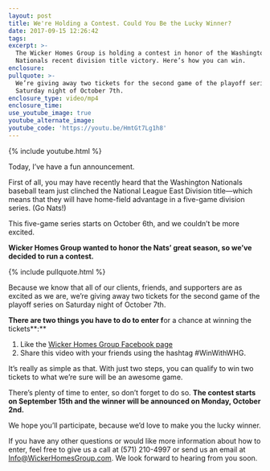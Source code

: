 ```yaml
---
layout: post
title: We're Holding a Contest. Could You Be the Lucky Winner?
date: 2017-09-15 12:26:42
tags:
excerpt: >-
  The Wicker Homes Group is holding a contest in honor of the Washington
  Nationals recent division title victory. Here’s how you can win.
enclosure:
pullquote: >-
  We’re giving away two tickets for the second game of the playoff series on
  Saturday night of October 7th.
enclosure_type: video/mp4
enclosure_time:
use_youtube_image: true
youtube_alternate_image:
youtube_code: 'https://youtu.be/HmtGt7Lg1h8'
---
```



{% include youtube.html %}

Today, I’ve have a fun announcement.

First of all, you may have recently heard that the Washington Nationals baseball team just clinched the National League East Division title—which means that they will have home-field advantage in a five-game division series. (Go Nats!)

This five-game series starts on October 6th, and we couldn’t be more excited.

**Wicker Homes Group wanted to honor the Nats’ great season, so we’ve decided to run a contest.**

{% include pullquote.html %}

Because we know that all of our clients, friends, and supporters are as excited as we are, we’re giving away two tickets for the second game of the playoff series on Saturday night of October 7th.

**There are two things you have to do to enter f**or a chance at winning the tickets**:**

1. Like the [Wicker Homes Group Facebook page](https://www.facebook.com/WickerHomesGroup/)
2. Share this video with your friends using the hashtag #WinWithWHG.

It’s really as simple as that. With just two steps, you can qualify to win two tickets to what we’re sure will be an awesome game.

There’s plenty of time to enter, so don’t forget to do so. **The contest starts on September 15th and the winner will be announced on Monday, October 2nd.**

We hope you’ll participate, because we’d love to make you the lucky winner.

If you have any other questions or would like more information about how to enter, feel free to give us a call at (571) 210-4997 or send us an email at Info@WickerHomesGroup.com. We look forward to hearing from you soon.